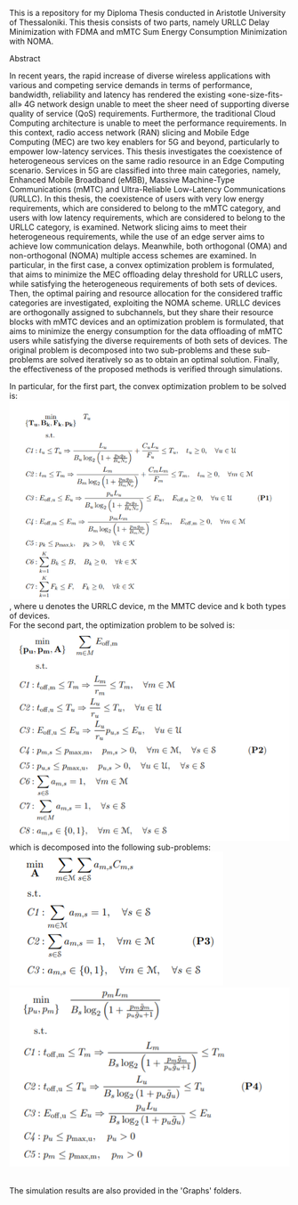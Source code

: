 This is a repository for my Diploma Thesis conducted in Aristotle University of Thessaloniki.
This thesis consists of two parts, namely URLLC Delay Minimization with FDMA and mMTC Sum Energy 
Consumption Minimization with NOMA.

Abstract

In recent years, the rapid increase of diverse wireless applications with various and competing service demands in terms of performance, bandwidth, reliability and latency has rendered the
existing «one-size-fits-all» 4G network design unable to meet the sheer need of supporting diverse quality of service (QoS) requirements. Furthermore, the traditional Cloud Computing architecture is unable to meet the performance requirements. In this context, radio access network
(RAN) slicing and Mobile Edge Computing (MEC) are two key enablers for 5G and beyond, particularly to empower low-latency services. This thesis investigates the coexistence of heterogeneous services on the same radio resource in an Edge Computing scenario. Services in 5G
are classified into three main categories, namely, Enhanced Mobile Broadband (eMBB), Massive Machine-Type Communications (mMTC) and Ultra-Reliable Low-Latency Communications
(URLLC). In this thesis, the coexistence of users with very low energy requirements, which are considered to belong to the mMTC category, and users with low latency requirements, which are
considered to belong to the URLLC category, is examined. Network slicing aims to meet their heterogeneous requirements, while the use of an edge server aims to achieve low communication delays. Meanwhile, both orthogonal (OMA) and non-orthogonal (NOMA) multiple access
schemes are examined. In particular, in the first case, a convex optimization problem is formulated, that aims to minimize the MEC offloading delay threshold for URLLC users, while
satisfying the heterogeneous requirements of both sets of devices. Then, the optimal pairing and resource allocation for the considered traffic categories are investigated, exploiting the NOMA
scheme. URLLC devices are orthogonally assigned to subchannels, but they share their resource blocks with mMTC devices and an optimization problem is formulated, that aims to minimize
the energy consumption for the data offloading of mMTC users while satisfying the diverse requirements of both sets of devices. The original problem is decomposed into two sub-problems
and these sub-problems are solved iteratively so as to obtain an optimal solution. Finally, the effectiveness of the proposed methods is verified through simulations.

In particular, for the first part, the convex optimization problem to be solved is:
<br />
![ScreenShot](https://github.com/VasilikiZarkadoula/Diploma_Thesis-Network_Slicing_in_MEC_systems/blob/main/P1.PNG)
<br />
, where u denotes the URRLC device, m the MMTC device and k both types of devices.
<br />
For the second part, the optimization problem to be solved is:
<br />
![ScreenShot](https://github.com/VasilikiZarkadoula/Diploma_Thesis-Network_Slicing_in_MEC_systems/blob/main/P2.PNG)
<br />
which is decomposed into the following sub-problems:
<br />
![ScreenShot](https://github.com/VasilikiZarkadoula/Diploma_Thesis-Network_Slicing_in_MEC_systems/blob/main/P3.PNG)
![ScreenShot](https://github.com/VasilikiZarkadoula/Diploma_Thesis-Network_Slicing_in_MEC_systems/blob/main/P4.PNG)
<br />

<br />
The simulation results are also provided in the 'Graphs' folders.
